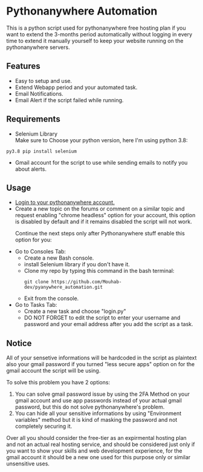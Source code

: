 # Pythonanywhere Automation
This is a python script used for pythonanywhere free hosting plan if you want to extend the 3-months period automatically without logging in every time to extend it manually yourself to keep your website running on the pythonanywhere servers.

## Features

- Easy to setup and use.
- Extend Webapp period and your automated task.
- Email Notifications.
- Email Alert if the script failed while running.

## Requirements

- Selenium Library <br>
Make sure to Choose your python version, here I'm using python 3.8:
```
py3.8 pip install selenium
```
- Gmail account for the script to use while sending emails to notify you about alerts.

## Usage
<ul>
  <li> <a href="https://www.pythonanywhere.com/login/">Login to your pythonanywhere account.</a>
  <li> Create a new topic on the forums or comment on a similar topic and request enabling "chrome headless" option for your account, this option is disabled by default and if it remains disabled the script will not work.<br>
    
Continue the next steps only after Pythonanywhere stuff enable this option for you:
  <li> Go to Consoles Tab:
    <ul>
      <li> Create a new Bash console.
        <li> install Selenium library if you don't have it.
        <li> Clone my repo by typing this command in the bash terminal:
        
```
git clone https://github.com/Mouhab-dev/pyanywhere_automation.git
```

   <li> Exit from the console.
    </ul>
    <li> Go to Tasks Tab:
      <ul>
        <li> Create a new task and choose "login.py"
        <li> DO NOT FORGET to edit the script to enter your username and password and your email address after you add the script as a task.
      </ul>
</ul>
      
      
## Notice

All of your sensetive informations will be hardcoded in the script as plaintext also your gmail password if you turned "less secure apps" option on for the gmail account the script will be using.

To solve this problem you have 2 options:
<ol>
  <li> You can solve gmail password issue by using the 2FA Method on your gmail account and use app passwords instead of your actual gmail password, but this do not solve pythonanywhere's problem.
  <li> You can hide all your sensitive informations by using "Environment variables" method but it is kind of masking the password and not completely securing it.
</ol>

Over all you should consider the free-tier as an expirmental hosting plan and not an actual real hosting service, and should be considered just only if you want to show your skills and web development experience, for the gmail account it should be a new one used for this purpose only or similar unsensitive uses.
